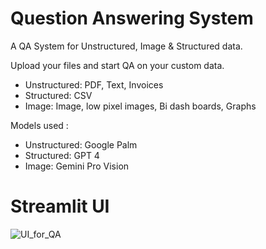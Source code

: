 # Question Answering System

A QA System for Unstructured, Image & Structured data.

Upload your files and start QA on your custom data.

- Unstructured: PDF, Text, Invoices
- Structured: CSV
- Image: Image, low pixel images, Bi dash boards, Graphs

Models used :

- Unstructured: Google Palm
- Structured: GPT 4
- Image: Gemini Pro Vision

# Streamlit UI

![UI_for_QA](https://github.com/AmanChainpure/Question-Answering-System/assets/161191503/96406e2a-eab5-4250-b6b1-16e0fe8138c2)


